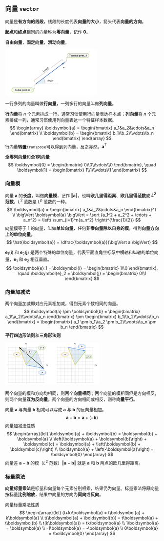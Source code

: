 ## 向量 `vector`

向量是**有方向的线段**，线段的长度代表**向量的大小**，箭头代表**向量的方向**。

**起点**和**终点**相同的向量称为**零向量**，记作 $\boldsymbol{0}$。

**自由向量**，**固定向量**，**滑动向量**。

<img src="./_Resources/vector/vector_001.png" style="zoom:30%;" />

一行多列的向量叫做**行向量**，一列多行的向量叫做**列向量**。

**行向量**将 $n$ 个元素排成一行，通常习惯使用行向量表达样本点；**列向量**将 $n$ 个元素排成一列，通常习惯使用列向量表达一个特征样本数据。
$$
\begin{array}
\boldsymbol{a} = \begin{bmatrix} a_1&a_2&\cdots&a_n \end{bmatrix} \\
\boldsymbol{b} = \begin{bmatrix} b_1\\b_2\\\vdots\\b_n \end{bmatrix}
\end{array}
$$
行向量**转置**`transpose`可以得到列向量，反之亦然。$\boldsymbol{a}^T$ 

**全零列向量**和**全1列向量**
$$
\boldsymbol{0} = \begin{bmatrix} 0\\0\\\vdots\\0 \end{bmatrix}, \quad
\boldsymbol{1} = \begin{bmatrix} 1\\1\\\vdots\\1 \end{bmatrix}
$$

### 向量模

向量 $\boldsymbol{a}$ 的**长度**，叫做**向量模**，记作 $\big\Vert \boldsymbol{a} \big\Vert$，也叫**欧几里得距离**、**欧几里得范数**或 **$L^2$ 范数**，$L^2$ 范数是 $L^p$ 范数的一种。
$$
\boldsymbol{a} = \begin{bmatrix} a_1&a_2&\cdots&a_n \end{bmatrix}^T \\
\big\Vert \boldsymbol{a} \big\Vert = \sqrt {a_1^2 + a_2^2 + \cdots + a_n^2} = \left( \sum_{i=1}^n{a_n^2} \right)^{\frac{1}{2}}
$$
向量模等于 $1$ 的向量，叫做**单位向量**，任何**非零向量除以自身的模**，得到**向量方向上的单位向量**。
$$
\hat{\boldsymbol{a}} = \dfrac{\boldsymbol{a}}{\big\Vert a \big\Vert}
$$

$\boldsymbol{e}_1(\boldsymbol{i})$ 和 $\boldsymbol{e}_2(\boldsymbol{j})$ 是两个特殊的单位向量，代表平面直角坐标系中横轴和纵轴的单位向量，$\boldsymbol{e}_1$ 和 $\boldsymbol{e}_2$ 相互垂直。
$$
\boldsymbol{e}_1 = \boldsymbol{i} = \begin{bmatrix} 1\\0 \end{bmatrix}, \quad \boldsymbol{e}_2 = \boldsymbol{j} = \begin{bmatrix} 0\\1 \end{bmatrix}
$$

### 向量加减法

两个向量加减即对应元素相加减，得到元素个数相同的向量。
$$
\boldsymbol{a} \pm \boldsymbol{b} 
= \begin{bmatrix} a_1\\a_2\\\vdots\\a_n \end{bmatrix} \pm \begin{bmatrix} b_1\\b_2\\\vdots\\b_n \end{bmatrix}
= \begin{bmatrix} a_1 \pm b_1\\a_2 \pm b_2\\\vdots\\a_n \pm b_n \end{bmatrix}
$$
**平行四边形法则**和**三角形法则**

<img src="./_Resources/vector/vector_002.png" style="zoom:30%;" />

两个向量的模和方向均相同，则两个**向量相同**；两个向量的模相同但是方向相反，则两个向量**互为反向量**。两个向量的方向相同或相反，则称**向量平行**。

向量 $\boldsymbol{a}$ 与向量 $\boldsymbol{b}$ 相减可以写成 $\boldsymbol{a}$ 与 $\boldsymbol{b}$ 的反向量相加。
$$
\boldsymbol{a} - \boldsymbol{b} = \boldsymbol{a} + \left(-\boldsymbol{b}\right)
$$
向量加减法性质
$$
\begin{array}{lcl}
\boldsymbol{a} + \boldsymbol{b} = \boldsymbol{b} + \boldsymbol{a} \\
\left(\boldsymbol{a} + \boldsymbol{b}\right) + \boldsymbol{c} = \boldsymbol{a} +  \left(\boldsymbol{b} + \boldsymbol{c}\right) \\
\boldsymbol{a} + \left(-\boldsymbol{a}\right) = \boldsymbol{0}
\end{array}
$$
向量差 $\boldsymbol{a} - \boldsymbol{b}$ 的模（$L^2$ 范数）$\big\Vert \boldsymbol{a} - \boldsymbol{b} \big\Vert$ 就是 $\boldsymbol{a}$ 和 $\boldsymbol{b}$ 两点的欧几里得距离。

### 标量乘法

**向量标量乘法**是标量和向量每个元素分别相乘，结果仍为向量。标量乘法将原向量按标量**比例缩放**，结果中向量的方向为**同向**或**反向**。

向量标量乘法性质
$$
\begin{array}{lcl}
(t+k)\boldsymbol{a} = t\boldsymbol{a} + k\boldsymbol{a} \\
t(\boldsymbol{a} + \boldsymbol{b}) = t\boldsymbol{a} + t\boldsymbol{b} \\
t(k\boldsymbol{a}) = tk\boldsymbol{a} \\
1\boldsymbol{a} = \boldsymbol{a} \\
-1\boldsymbol{a} = -\boldsymbol{a} \\
0\boldsymbol{a} = \boldsymbol{0}
\end{array}
$$










